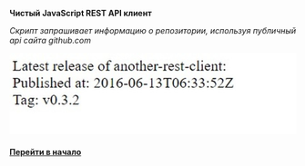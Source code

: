 **Чистый JavaScript REST API клиент**


*Скрипт запрашивает информацию о репозитории, используя публичный api сайта github.com*

![](./rest-api.jpg "rest-api")


#### [Перейти в начало](https://github.com/tsvetkovpro/sources)